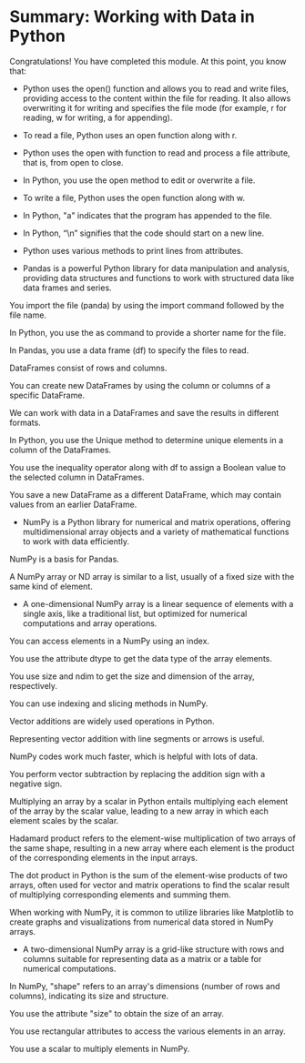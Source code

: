 # Summary: Working with Data in Python

Congratulations! You have completed this module. At this point, you know that: 

- Python uses the open() function and allows you to read and write files, providing access to the content within the file for reading. It also allows overwriting it for writing and specifies the file mode (for example, r for reading, w for writing, a for appending).

 - To read a file, Python uses an open function along with r.

 - Python uses the open with function to read and process a file attribute, that is, from open to close.

 - In Python, you use the open method to edit or overwrite a file.

 - To write a file, Python uses the open function along with w.

 - In Python, "a" indicates that the program has appended to the file.

 - In Python, “\n” signifies that the code should start on a new line. 

 - Python uses various methods to print lines from attributes.


- Pandas is a powerful Python library for data manipulation and analysis, providing data structures and functions to work with structured data like data frames and series.

You import the file (panda) by using the import command followed by the file name. 

In Python, you use the as command to provide a shorter name for the file.  

In Pandas, you use a data frame (df) to specify the files to read.

DataFrames consist of rows and columns.  

You can create new DataFrames by using the column or columns of a specific DataFrame.  

We can work with data in a DataFrames and save the results in different formats.

In Python, you use the Unique method to determine unique elements in a column of the DataFrames.

You use the inequality operator along with df to assign a Boolean value to the selected column in DataFrames. 

You save a new DataFrame as a different DataFrame, which may contain values from an earlier DataFrame.

- NumPy is a Python library for numerical and matrix operations, offering multidimensional array objects and a variety of mathematical functions to work with data efficiently.

NumPy is a basis for Pandas.

A NumPy array or ND array is similar to a list, usually of a fixed size with the same kind of element.


- A one-dimensional NumPy array is a linear sequence of elements with a single axis, like a traditional list, but optimized for numerical computations and array operations.

You can access elements in a NumPy using an index. 

You use the attribute dtype to get the data type of the array elements. 

You use size and ndim to get the size and dimension of the array, respectively. 

You can use indexing and slicing methods in NumPy. 

Vector additions are widely used operations in Python. 

Representing vector addition with line segments or arrows is useful.

NumPy codes work much faster, which is helpful with lots of data.

You perform vector subtraction by replacing the addition sign with a negative sign. 

Multiplying an array by a scalar in Python entails multiplying each element of the array by the scalar value, leading to a new array in which each element scales by the scalar.

Hadamard product refers to the element-wise multiplication of two arrays of the same shape, resulting in a new array where each element is the product of the corresponding elements in the input arrays.

The dot product in Python is the sum of the element-wise products of two arrays, often used for vector and matrix operations to find the scalar result of multiplying corresponding elements and summing them.

When working with NumPy, it is common to utilize libraries like Matplotlib to create graphs and visualizations from numerical data stored in NumPy arrays.


- A two-dimensional NumPy array is a grid-like structure with rows and columns suitable for representing data as a matrix or a table for numerical computations.

In NumPy, "shape" refers to an array's dimensions (number of rows and columns), indicating its size and structure.

You use the attribute "size" to obtain the size of an array. 

You use rectangular attributes to access the various elements in an array.

 You use a scalar to multiply elements in NumPy.
